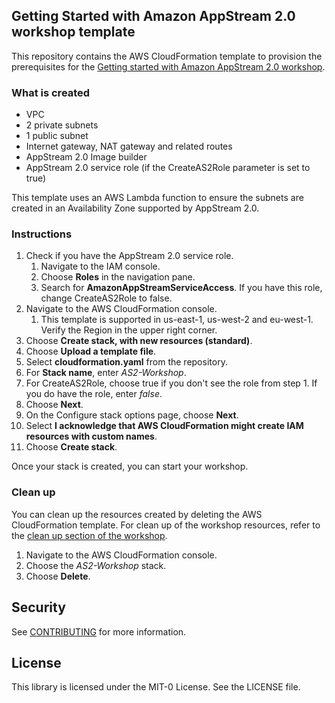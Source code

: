 ## Getting Started with Amazon AppStream 2.0 workshop template

This repository contains the AWS CloudFormation template to provision the prerequisites for the [Getting started with Amazon AppStream 2.0 workshop](https://appstream2.workshop.aws/).

### What is created
- VPC
- 2 private subnets
- 1 public subnet
- Internet gateway, NAT gateway and related routes
- AppStream 2.0 Image builder
- AppStream 2.0 service role (if the CreateAS2Role parameter is set to true)

This template uses an AWS Lambda function to ensure the subnets are created in an Availability Zone supported by AppStream 2.0.

### Instructions
1. Check if you have the AppStream 2.0 service role.
   1. Navigate to the IAM console.
   2. Choose **Roles** in the navigation pane.
   3. Search for **AmazonAppStreamServiceAccess**. If you have this role, change CreateAS2Role to false.
2. Navigate to the AWS CloudFormation console.
    1. This template is supported in us-east-1, us-west-2 and eu-west-1. Verify the Region in the upper right corner.
3. Choose **Create stack, with new resources (standard)**.
4. Choose **Upload a template file**.
5. Select **cloudformation.yaml** from the repository.
6. For **Stack name**, enter *AS2-Workshop*.
7. For CreateAS2Role, choose true if you don't see the role from step 1. If you do have the role, enter *false*.
8. Choose **Next**.
9. On the Configure stack options page, choose **Next**.
10. Select **I acknowledge that AWS CloudFormation might create IAM resources with custom names**.
11. Choose **Create stack**.

Once your stack is created, you can start your workshop.

### Clean up
You can clean up the resources created by deleting the AWS CloudFormation template. For clean up of the workshop resources, refer to the [clean up section of the workshop](https://catalog.us-east-1.prod.workshops.aws/v2/workshops/e324c13e-2ded-4da2-ad9c-f685305156ac/en-US/conclusion).

1. Navigate to the AWS CloudFormation console.
2. Choose the *AS2-Workshop* stack.
3. Choose **Delete**.

## Security

See [CONTRIBUTING](CONTRIBUTING.md#security-issue-notifications) for more information.

## License

This library is licensed under the MIT-0 License. See the LICENSE file.

